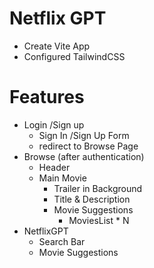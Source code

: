 # Netflix GPT

- Create Vite App
- Configured TailwindCSS

# Features
- Login /Sign up
    - Sign In /Sign Up Form
    - redirect to Browse Page
- Browse (after authentication)
    - Header
    - Main Movie
        - Trailer in Background
        - Title & Description
        - Movie Suggestions
            - MoviesList * N
- NetflixGPT
    - Search Bar
    - Movie Suggestions